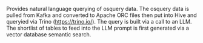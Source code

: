 Provides natural language querying of osquery data. The osquery data is pulled from Kafka and converted to Apache ORC files then put into Hive and queryied via Trino (https://trino.io/). 
The query is built via a call to an LLM. The shortlist of tables to feed into the LLM prompt is first generated via a vector database semantic search.

